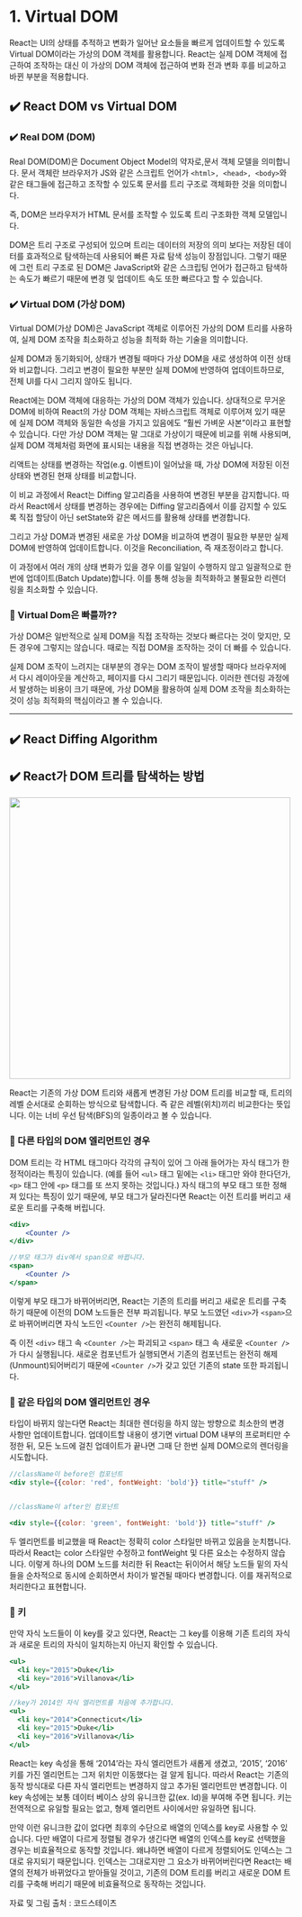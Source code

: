 # 1. Virtual DOM

React는 UI의 상태를 추적하고 변화가 일어난 요소들을 빠르게 업데이트할 수 있도록 Virtual DOM이라는 가상의 DOM 객체를 활용합니다. React는 실제 DOM 객체에 접근하여 조작하는 대신 이 가상의 DOM 객체에 접근하여 변화 전과 변화 후를 비교하고 바뀐 부분을 적용합니다.

## ✔️ React DOM vs Virtual DOM

### ✔️ Real DOM (DOM)

Real DOM(DOM)은 Document Object Model의 약자로,문서 객체 모델을 의미합니다. 문서 객체란 브라우저가 JS와 같은 스크립트 언어가 `<html>, <head>, <body>`와 같은 태그들에 접근하고 조작할 수 있도록 문서를 트리 구조로 객체화한 것을 의미합니다.

즉, DOM은 브라우저가 HTML 문서를 조작할 수 있도록 트리 구조화한 객체 모델입니다.

DOM은 트리 구조로 구성되어 있으며 트리는 데이터의 저장의 의미 보다는 저장된 데이터를 효과적으로 탐색하는데 사용되어 빠른 자료 탐색 성능이 장점입니다. 그렇기 때문에 그런 트리 구조로 된 DOM은 JavaScript와 같은 스크립팅 언어가 접근하고 탐색하는 속도가 빠르기 때문에 변경 및 업데이트 속도 또한 빠르다고 할 수 있습니다.

### ✔️ Virtual DOM (가상 DOM)

Virtual DOM(가상 DOM)은 JavaScript 객체로 이루어진 가상의 DOM 트리를 사용하여, 실제 DOM 조작을 최소화하고 성능을 최적화 하는 기술을 의미합니다.

실제 DOM과 동기화되어, 상태가 변경될 때마다 가상 DOM을 새로 생성하여 이전 상태와 비교합니다. 그리고 변경이 필요한 부분만 실제 DOM에 반영하여 업데이트하므로, 전체 UI를 다시 그리지 않아도 됩니다.

React에는 DOM 객체에 대응하는 가상의 DOM 객체가 있습니다. 상대적으로 무거운 DOM에 비하여 React의 가상 DOM 객체는 자바스크립트 객체로 이루어져 있기 때문에 실제 DOM 객체와 동일한 속성을 가지고 있음에도 “훨씬 가벼운 사본”이라고 표현할 수 있습니다. 다만 가상 DOM 객체는 말 그대로 가상이기 때문에 비교를 위해 사용되며, 실제 DOM 객체처럼 화면에 표시되는 내용을 직접 변경하는 것은 아닙니다.

리액트는 상태를 변경하는 작업(e.g. 이벤트)이 일어났을 때, 가상 DOM에 저장된 이전 상태와 변경된 현재 상태를 비교합니다.

이 비교 과정에서 React는 Diffing 알고리즘을 사용하여 변경된 부분을 감지합니다. 따라서 React에서 상태를 변경하는 경우에는 Diffing 알고리즘에서 이를 감지할 수 있도록 직접 할당이 아닌 setState와 같은 메서드를 활용해 상태를 변경합니다.

그리고 가상 DOM과 변경된 새로운 가상 DOM을 비교하여 변경이 필요한 부분만 실제 DOM에 반영하여 업데이트합니다. 이것을 Reconciliation, 즉 재조정이라고 합니다.

이 과정에서 여러 개의 상태 변화가 있을 경우 이를 일일이 수행하지 않고 일괄적으로 한 번에 업데이트(Batch Update)합니다. 이를 통해 성능을 최적화하고 불필요한 리렌더링을 최소화할 수 있습니다.

### 🤔 Virtual Dom은 빠를까??

가상 DOM은 일반적으로 실제 DOM을 직접 조작하는 것보다 빠르다는 것이 맞지만, 모든 경우에 그렇지는 않습니다. 때로는 직접 DOM을 조작하는 것이 더 빠를 수 있습니다.

실제 DOM 조작이 느려지는 대부분의 경우는 DOM 조작이 발생할 때마다 브라우저에서 다시 레이아웃을 계산하고, 페이지를 다시 그리기 때문입니다. 이러한 렌더링 과정에서 발생하는 비용이 크기 때문에, 가상 DOM을 활용하여 실제 DOM 조작을 최소화하는 것이 성능 최적화의 핵심이라고 볼 수 있습니다.

---

## ✔️ React Diffing Algorithm

## ✔️ React가 DOM 트리를 탐색하는 방법

<img src = "https://postfiles.pstatic.net/MjAyMzA3MTlfMjM3/MDAxNjg5NzY2MzAwMjc4.TtADR4l6sgIjsd_vavb7RQkz7yXxZAsZ4moiW4ZEPqkg.9mKjIys7K2IyuzhBxAuwB38Nibfy_WTjYPKVADjZcQwg.PNG.dkdnmju/%EC%8A%A4%ED%81%AC%EB%A6%B0%EC%83%B7_2023-07-19_203017.png?type=w773" width = 500 >

React는 기존의 가상 DOM 트리와 새롭게 변경된 가상 DOM 트리를 비교할 때, 트리의 레벨 순서대로 순회하는 방식으로 탐색합니다. 즉 같은 레벨(위치)끼리 비교한다는 뜻입니다. 이는 너비 우선 탐색(BFS)의 일종이라고 볼 수 있습니다.

### 📝 다른 타입의 DOM 엘리먼트인 경우

DOM 트리는 각 HTML 태그마다 각각의 규칙이 있어 그 아래 들어가는 자식 태그가 한정적이라는 특징이 있습니다. (예를 들어 `<ul>` 태그 밑에는 `<li>` 태그만 와야 한다던가, `<p>` 태그 안에 `<p>` 태그를 또 쓰지 못하는 것입니다.) 자식 태그의 부모 태그 또한 정해져 있다는 특징이 있기 때문에, 부모 태그가 달라진다면 React는 이전 트리를 버리고 새로운 트리를 구축해 버립니다.

```jsx
<div>
	<Counter />
</div>

//부모 태그가 div에서 span으로 바뀝니다.
<span>
	<Counter />
</span>
```

이렇게 부모 태그가 바뀌어버리면, React는 기존의 트리를 버리고 새로운 트리를 구축하기 때문에 이전의 DOM 노드들은 전부 파괴됩니다. 부모 노드였던 `<div>`가 `<span>`으로 바뀌어버리면 자식 노드인 `<Counter />`는 완전히 해제됩니다.

즉 이전 `<div>` 태그 속 `<Counter />`는 파괴되고 `<span>` 태그 속 새로운 `<Counter />`가 다시 실행됩니다. 새로운 컴포넌트가 실행되면서 기존의 컴포넌트는 완전히 해제(Unmount)되어버리기 때문에 `<Counter />`가 갖고 있던 기존의 state 또한 파괴됩니다.

### 📝 같은 타입의 DOM 엘리먼트인 경우

타입이 바뀌지 않는다면 React는 최대한 렌더링을 하지 않는 방향으로 최소한의 변경 사항만 업데이트합니다. 업데이트할 내용이 생기면 virtual DOM 내부의 프로퍼티만 수정한 뒤, 모든 노드에 걸친 업데이트가 끝나면 그때 단 한번 실제 DOM으로의 렌더링을 시도합니다.

```jsx
//className이 before인 컴포넌트
<div style={{color: 'red', fontWeight: 'bold'}} title="stuff" />


//className이 after인 컴포넌트

<div style={{color: 'green', fontWeight: 'bold'}} title="stuff" />
```

두 엘리먼트를 비교했을 때 React는 정확히 color 스타일만 바뀌고 있음을 눈치챕니다. 따라서 React는 color 스타일만 수정하고 fontWeight 및 다른 요소는 수정하지 않습니다. 이렇게 하나의 DOM 노드를 처리한 뒤 React는 뒤이어서 해당 노드들 밑의 자식들을 순차적으로 동시에 순회하면서 차이가 발견될 때마다 변경합니다. 이를 재귀적으로 처리한다고 표현합니다.

### 🔑 키

만약 자식 노드들이 이 key를 갖고 있다면, React는 그 key를 이용해 기존 트리의 자식과 새로운 트리의 자식이 일치하는지 아닌지 확인할 수 있습니다.

```jsx
<ul>
  <li key="2015">Duke</li>
  <li key="2016">Villanova</li>
</ul>

//key가 2014인 자식 엘리먼트를 처음에 추가합니다.
<ul>
  <li key="2014">Connecticut</li>
  <li key="2015">Duke</li>
  <li key="2016">Villanova</li>
</ul>
```

React는 key 속성을 통해 ‘2014’라는 자식 엘리먼트가 새롭게 생겼고, ‘2015’, ‘2016’ 키를 가진 엘리먼트는 그저 위치만 이동했다는 걸 알게 됩니다. 따라서 React는 기존의 동작 방식대로 다른 자식 엘리먼트는 변경하지 않고 추가된 엘리먼트만 변경합니다. 이 key 속성에는 보통 데이터 베이스 상의 유니크한 값(ex. Id)을 부여해 주면 됩니다. 키는 전역적으로 유일할 필요는 없고, 형제 엘리먼트 사이에서만 유일하면 됩니다.

만약 이런 유니크한 값이 없다면 최후의 수단으로 배열의 인덱스를 key로 사용할 수 있습니다. 다만 배열이 다르게 정렬될 경우가 생긴다면 배열의 인덱스를 key로 선택했을 경우는 비효율적으로 동작할 것입니다. 왜냐하면 배열이 다르게 정렬되어도 인덱스는 그대로 유지되기 때문입니다. 인덱스는 그대로지만 그 요소가 바뀌어버린다면 React는 배열의 전체가 바뀌었다고 받아들일 것이고, 기존의 DOM 트리를 버리고 새로운 DOM 트리를 구축해 버리기 때문에 비효율적으로 동작하는 것입니다.


자료 및 그림 출처 : 코드스테이츠
